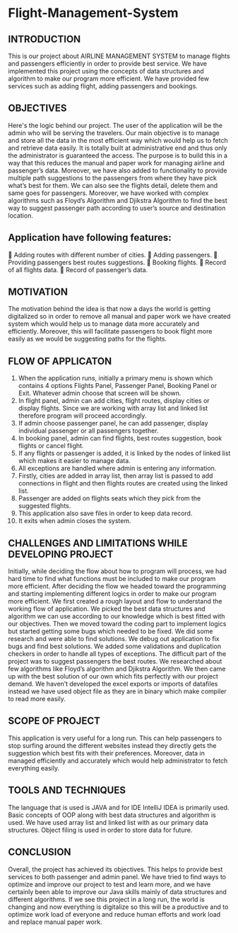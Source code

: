 # Flight-Management-System

## INTRODUCTION 
This is our project about AIRLINE MANAGEMENT SYSTEM to manage flights and passengers efficiently in order to provide best service. 
We have implemented this project using the concepts of data structures and algorithm to make our program more efficient. 
We have provided few services such as adding flight, adding passengers and bookings.

## OBJECTIVES
Here's the logic behind our project. The user of the application will be the admin who will be serving the travelers. Our main objective is to manage and store all the data in the most efficient way which would help us to fetch and retrieve data easily. It is totally built at administrative end and thus only the administrator is guaranteed the access.
The purpose is to build this in a way that this reduces the manual and paper work for managing airline and passenger’s data. Moreover, we have also added to functionality to provide multiple path suggestions to the passengers from where they have pick what’s best for them. We can also see the flights detail, delete them and same goes for passengers. 
Moreover, we have worked with complex algorithms such as Floyd’s Algorithm and Djikstra Algorithm to find the best way to suggest passenger path according to user’s source and destination location. 

## Application have following features:
 Adding routes with different number of cities.
 Adding passengers.
 Providing passengers best routes suggestions.
 Booking flights.
 Record of all flights data.
 Record of passenger’s data.

## MOTIVATION
The motivation behind the idea is that now a days the world is getting digitalized so in order  to remove all manual and paper work we have created system which would help us to manage data more accurately and efficiently. Moreover, this will facilitate passengers to book flight more easily as we would be suggesting paths for the flights.

## FLOW OF APPLICATON
1. When the application runs, initially a primary menu is shown which contains 4 options Flights Panel, Passenger Panel, Booking Panel or Exit. Whatever admin choose that screen will be shown.
2. In flight panel, admin can add cities, flight routes, display cities or display flights. Since we are working with array list and linked list therefore program will proceed accordingly.
3. If admin choose passenger panel, he can add passenger, display individual passenger or all passengers together.
4. In booking panel, admin can find flights, best routes suggestion, book flights or cancel flight.
5. If any flights or passenger is added, it is linked by the nodes of linked list which makes it easier to manage data.
6. All exceptions are handled where admin is entering any information.
7. Firstly, cities are added in array list, then array list is passed to add connections in flight and then flights routes are created using the linked list.
8. Passenger are added on flights seats which they pick from the suggested flights.
9. This application also save files in order to keep data record.
10. It exits when admin closes the system.
 
 
## CHALLENGES AND LIMITATIONS WHILE DEVELOPING PROJECT 
Initially, while deciding the flow about how to program will process, we had hard time to find what functions must be included to make our program more efficient. After deciding the flow we headed toward the programming and starting implementing different logics in order to make our program more efficient. We first created a rough layout and flow to understand the working flow of application. We picked the best data structures and algorithm we can use according to our knowledge which is best fitted with our objectives. Then we moved toward the coding part to implement logics but started getting some bugs which needed to be fixed. We did some research and were able to find solutions. We debug out application to fix bugs and find best solutions. We added some validations and duplication checkers in order to handle all types of exceptions. The difficult part of the project was to suggest passengers the best routes. We researched about few algorithms like Floyd’s algorithm and Djikstra Algorithm. We then came up with the best solution of our own which fits perfectly with our project demand. We haven’t developed the excel exports or imports of datafiles instead we have used object file as they are in binary which make compiler to read more easily. 

## SCOPE OF PROJECT 
This application is very useful for a long run. This can help passengers to stop surfing around the different websites instead they directly gets the suggestion which best fits with their preferences. 
Moreover, data in managed efficiently and accurately which would help administrator to fetch everything easily.

## TOOLS AND TECHNIQUES 
The language that is used is JAVA and for IDE IntelliJ IDEA is primarily used. Basic concepts of OOP along with best data structures and algorithm is used.
We have used array list and linked list with as our primary data structures. Object filing is used in order to store data for future.

## CONCLUSION 
Overall, the project has achieved its objectives. This helps to provide best services to both passenger and admin panel. We have tried to find ways to optimize and improve our project to test and learn more, and we have certainly been able to improve our Java skills mainly of data structures and different algorithms. If we see this project in a long run, the world is changing and now everything is digitalize so this will be a productive and to optimize work load of everyone and reduce human efforts and work load and replace manual paper work.

